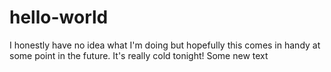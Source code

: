 # hello-world

I honestly have no idea what I'm doing but hopefully this comes in handy at some point in the future.
It's really cold tonight!
Some new text
